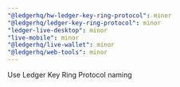 ```yaml
---
"@ledgerhq/hw-ledger-key-ring-protocol": minor
"@ledgerhq/ledger-key-ring-protocol": minor
"ledger-live-desktop": minor
"live-mobile": minor
"@ledgerhq/live-wallet": minor
"@ledgerhq/web-tools": minor
---
```


Use Ledger Key Ring Protocol naming

